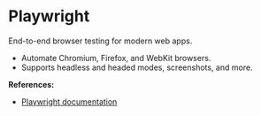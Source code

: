 # Playwright

End-to-end browser testing for modern web apps.

- Automate Chromium, Firefox, and WebKit browsers.
- Supports headless and headed modes, screenshots, and more.

**References:**
- [Playwright documentation](https://playwright.dev/)
